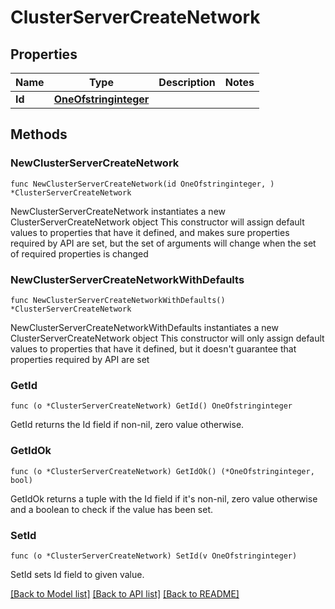 # ClusterServerCreateNetwork

## Properties

Name | Type | Description | Notes
------------ | ------------- | ------------- | -------------
**Id** | [**OneOfstringinteger**](oneOf&lt;string,integer&gt;.md) |  | 

## Methods

### NewClusterServerCreateNetwork

`func NewClusterServerCreateNetwork(id OneOfstringinteger, ) *ClusterServerCreateNetwork`

NewClusterServerCreateNetwork instantiates a new ClusterServerCreateNetwork object
This constructor will assign default values to properties that have it defined,
and makes sure properties required by API are set, but the set of arguments
will change when the set of required properties is changed

### NewClusterServerCreateNetworkWithDefaults

`func NewClusterServerCreateNetworkWithDefaults() *ClusterServerCreateNetwork`

NewClusterServerCreateNetworkWithDefaults instantiates a new ClusterServerCreateNetwork object
This constructor will only assign default values to properties that have it defined,
but it doesn't guarantee that properties required by API are set

### GetId

`func (o *ClusterServerCreateNetwork) GetId() OneOfstringinteger`

GetId returns the Id field if non-nil, zero value otherwise.

### GetIdOk

`func (o *ClusterServerCreateNetwork) GetIdOk() (*OneOfstringinteger, bool)`

GetIdOk returns a tuple with the Id field if it's non-nil, zero value otherwise
and a boolean to check if the value has been set.

### SetId

`func (o *ClusterServerCreateNetwork) SetId(v OneOfstringinteger)`

SetId sets Id field to given value.



[[Back to Model list]](../README.md#documentation-for-models) [[Back to API list]](../README.md#documentation-for-api-endpoints) [[Back to README]](../README.md)


